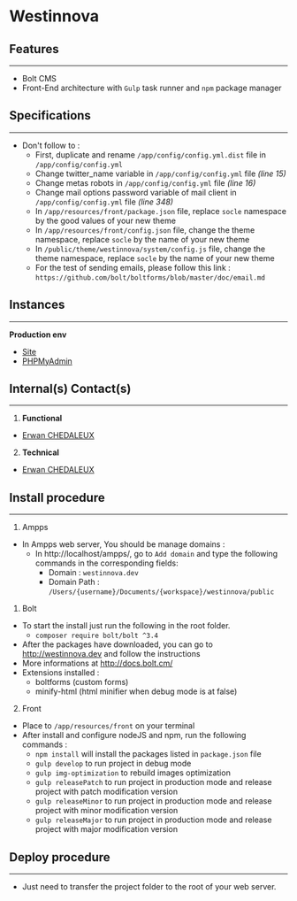 Westinnova
========================

Features
--------------
***
  * Bolt CMS
  * Front-End architecture with `Gulp` task runner and `npm` package manager


Specifications
--------------
***
  * Don't follow to :
    * First, duplicate and rename `/app/config/config.yml.dist` file in
    `/app/config/config.yml`
    * Change twitter_name variable in `/app/config/config.yml` file _(line 15)_
    * Change metas robots in `/app/config/config.yml` file _(line 16)_
    * Change mail options password variable of mail client in
    `/app/config/config.yml` file _(line 348)_
    * In `/app/resources/front/package.json` file, replace `socle` namespace by
    the good values of your new theme
    * In `/app/resources/front/config.json` file, change the theme namespace,
    replace `socle` by the name of your new theme
    * In `/public/theme/westinnova/system/config.js` file, change the theme namespace,
    replace `socle` by the name of your new theme
    * For the test of sending emails, please follow this link : `https://github.com/bolt/boltforms/blob/master/doc/email.md`


Instances
--------------
***
**Production env**
  * [Site](http://)
  * [PHPMyAdmin](https://)


Internal(s) Contact(s)
--------------
***
1. **Functional**
  * [Erwan CHEDALEUX](mailto:erwan.chedaleux@gmail.com)

2. **Technical**
  * [Erwan CHEDALEUX](mailto:erwan.chedaleux@gmail.com)


Install procedure
--------------
***
1. Ampps
  * In Ampps web server, You should be manage domains :
    * In http://localhost/ampps/, go to `Add domain` and type the following
    commands in the corresponding fields:
      * Domain : `westinnova.dev`
      * Domain Path : `/Users/{username}/Documents/{workspace}/westinnova/public`
1. Bolt
  * To start the install just run the following in the root folder.
    * `composer require bolt/bolt ^3.4`
  * After the packages have downloaded, you can go to http://westinnova.dev and
  follow the instructions
  * More informations at http://docs.bolt.cm/
  * Extensions installed :
    * boltforms (custom forms)
    * minify-html (html minifier when debug mode is at false)
2. Front
  * Place to `/app/resources/front` on your terminal
  * After install and configure nodeJS and npm, run the following commands :
    * `npm install` will install the packages listed in `package.json` file
    * `gulp develop` to run project in debug mode
    * `gulp img-optimization` to rebuild images optimization
    * `gulp releasePatch` to run project in production mode and release project
    with patch modification version
    * `gulp releaseMinor` to run project in production mode and release project
    with minor modification version
    * `gulp releaseMajor` to run project in production mode and release project
    with major modification version


Deploy procedure
--------------
***
  * Just need to transfer the project folder to the root of your web server.
